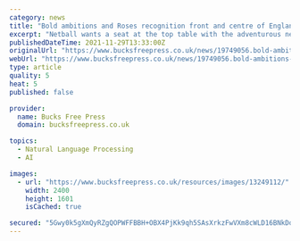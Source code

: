 ```yaml
---
category: news
title: "Bold ambitions and Roses recognition front and centre of England Netball's new trailblazing 10-year 'Adventure Strategy', says CEO Connolly"
excerpt: "Netball wants a seat at the top table with the adventurous next decade and bold ambitions laying the platform for it to become the world’s"
publishedDateTime: 2021-11-29T13:33:00Z
originalUrl: "https://www.bucksfreepress.co.uk/news/19749056.bold-ambitions-roses-recognition-front-centre-england-netballs-new-trailblazing-10-year-adventure-strategy-says-ceo-connolly/"
webUrl: "https://www.bucksfreepress.co.uk/news/19749056.bold-ambitions-roses-recognition-front-centre-england-netballs-new-trailblazing-10-year-adventure-strategy-says-ceo-connolly/"
type: article
quality: 5
heat: 5
published: false

provider:
  name: Bucks Free Press
  domain: bucksfreepress.co.uk

topics:
  - Natural Language Processing
  - AI

images:
  - url: "https://www.bucksfreepress.co.uk/resources/images/13249112/"
    width: 2400
    height: 1601
    isCached: true

secured: "5Gwy0k5gXmQyRZgQOPWFFBBH+OBX4PjKk9qh5SAsXrkzFwVXm8cWLD16BNkDogyM8nVEBiZNy2iyjyF1XLbQml4dK33zRWQDfgtFecplnyZyYb1f4wimmfIcJ2EeNB5lgqsIQoEoR0MfYU8WIzTXCrcuhF7gZbeUM20PPFgAiL/3RPL9GITkr27C71p0aOH/QS6iaTBCo3/XJFmmkYrcK3fa0ValdvzqG9ZHQcEDOakgc4u+aXz6S5ST/I3uRVRJ39x83YVHK+Ws0Ofln+OsN5oQxa1E94BYmg5nQkY4Gw+n3s37dgI9mVVFx2SFmXoTh5W96+m/owtcyBLDEJpNNtKJqjd5kFBKfL/yoG9GPHc=;Xf9R3XU7C5FOaFqlk0Co0g=="
---
```


